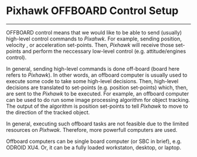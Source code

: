 # Pixhawk OFFBOARD Control Setup



---

OFFBOARD control means that we would like to be able to send (usually) high-level control commands to *Pixahwk*. For example, sending position, velocity , or acceleration set-points. Then, *Pixhawk* will receive those set-points and perform the neccessary low-level control (e.g. attitude/engines control).

In general, sending high-level commands is done off-board (board here refers to *Pixhawk*). In other words, an offboard computer is usually used to execute some code to take some high-level decisions. Then, high-level decisions are translated to set-points (e.g. position set-points) which, then, are sent to the *Pixhawk* to be executed. For example, an offboard computer can be used to do run some image processing algorithm for object tracking. The output of the algorithm is position set-points to tell *Pixhawk* to move to the direction of the tracked object.

In general, executing such offboard tasks are not feasible due to the limited resources on *Pixhwak*. Therefore, more powerfull computers are used.

Offboard computers can be single board computer (or SBC in brief), e.g. ODROID XU4. Or, it can be a fully loaded workstaton, desktop, or laptop.